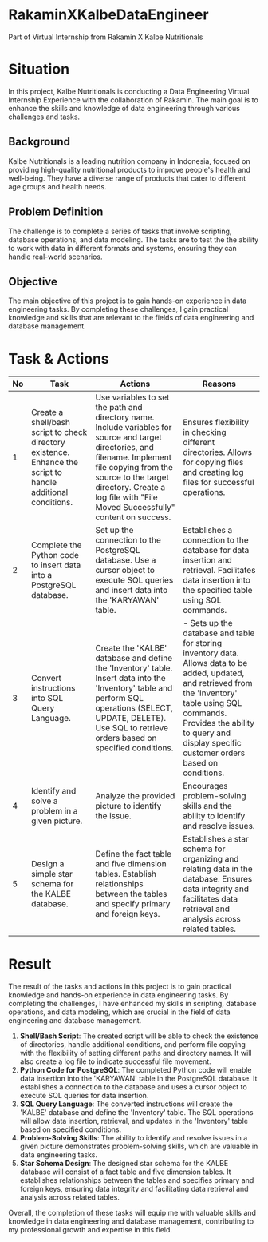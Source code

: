 # RakaminXKalbeDataEngineer
Part of Virtual Internship from Rakamin X Kalbe Nutritionals

# Situation

In this project, Kalbe Nutritionals is conducting a Data Engineering Virtual Internship Experience with the collaboration of Rakamin. The main goal is to enhance the skills and knowledge of data engineering through various challenges and tasks.

## Background

Kalbe Nutritionals is a leading nutrition company in Indonesia, focused on providing high-quality nutritional products to improve people's health and well-being. They have a diverse range of products that cater to different age groups and health needs.

## Problem Definition

The challenge is to complete a series of tasks that involve scripting, database operations, and data modeling. The tasks are to test the the ability to work with data in different formats and systems, ensuring they can handle real-world scenarios.

## Objective

The main objective of this project is to gain hands-on experience in data engineering tasks. By completing these challenges, I gain practical knowledge and skills that are relevant to the fields of data engineering and database management.

# Task & Actions

| No | Task | Actions | Reasons |
| --- | --- | --- | --- |
| 1 | Create a shell/bash script to check directory existence. Enhance the script to handle additional conditions. | Use variables to set the path and directory name. Include variables for source and target directories, and filename. Implement file copying from the source to the target directory. Create a log file with "File Moved Successfully" content on success. | Ensures flexibility in checking different directories. Allows for copying files and creating log files for successful operations. |
| 2 | Complete the Python code to insert data into a PostgreSQL database. | Set up the connection to the PostgreSQL database. Use a cursor object to execute SQL queries and insert data into the 'KARYAWAN' table. | Establishes a connection to the database for data insertion and retrieval. Facilitates data insertion into the specified table using SQL commands. |
| 3 | Convert instructions into SQL Query Language. | Create the 'KALBE' database and define the 'Inventory' table. Insert data into the 'Inventory' table and perform SQL operations (SELECT, UPDATE, DELETE). Use SQL to retrieve orders based on specified conditions. | - Sets up the database and table for storing inventory data. Allows data to be added, updated, and retrieved from the 'Inventory' table using SQL commands. Provides the ability to query and display specific customer orders based on conditions. |
| 4 | Identify and solve a problem in a given picture. | Analyze the provided picture to identify the issue. | Encourages problem-solving skills and the ability to identify and resolve issues. |
| 5 | Design a simple star schema for the KALBE database. | Define the fact table and five dimension tables. Establish relationships between the tables and specify primary and foreign keys. | Establishes a star schema for organizing and relating data in the database. Ensures data integrity and facilitates data retrieval and analysis across related tables. |

# Result

The result of the tasks and actions in this project is to gain practical knowledge and hands-on experience in data engineering tasks. By completing the challenges, I have enhanced my skills in scripting, database operations, and data modeling, which are crucial in the field of data engineering and database management.

1. **Shell/Bash Script**: The created script will be able to check the existence of directories, handle additional conditions, and perform file copying with the flexibility of setting different paths and directory names. It will also create a log file to indicate successful file movement.
2. **Python Code for PostgreSQL**: The completed Python code will enable data insertion into the 'KARYAWAN' table in the PostgreSQL database. It establishes a connection to the database and uses a cursor object to execute SQL queries for data insertion.
3. **SQL Query Language**: The converted instructions will create the 'KALBE' database and define the 'Inventory' table. The SQL operations will allow data insertion, retrieval, and updates in the 'Inventory' table based on specified conditions.
4. **Problem-Solving Skills**: The ability to identify and resolve issues in a given picture demonstrates problem-solving skills, which are valuable in data engineering tasks.
5. **Star Schema Design**: The designed star schema for the KALBE database will consist of a fact table and five dimension tables. It establishes relationships between the tables and specifies primary and foreign keys, ensuring data integrity and facilitating data retrieval and analysis across related tables.

Overall, the completion of these tasks will equip me with valuable skills and knowledge in data engineering and database management, contributing to my professional growth and expertise in this field.

